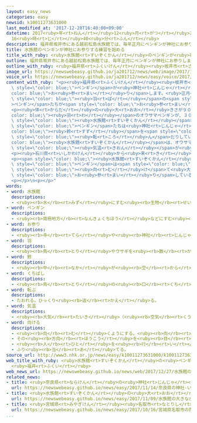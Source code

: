 ```yaml
---
layout: easy_news
categories: easy
newsid: k10011273631000
last_modified_at: '2017-12-28T16:40:00+09:00'
datetime: 2017<ruby>年<rt>ねん</rt></ruby>12<ruby>月<rt>がつ</rt></ruby>28<ruby>日<rt>にち</rt></ruby>
  16<ruby>時<rt>じ</rt></ruby>40<ruby>分<rt>ふん</rt></ruby>
description: 福井県坂井市にある越前松島水族館では、毎年正月にペンギンが神社にお参りします。
title: 水族館のペンギンが神社にお参りする練習を始める
title_with_ruby: <ruby>水族館<rt>すいぞくかん</rt></ruby>のペンギンが<ruby>神社<rt>じんじゃ</rt></ruby>にお<ruby>参<rt>まい</rt></ruby>りする<ruby>練習<rt>れんしゅう</rt></ruby>を<ruby>始<rt>はじ</rt></ruby>める
outline: 福井県坂井市にある越前松島水族館では、毎年正月にペンギンが神社にお参りします。
outline_with_ruby: <ruby>福井県<rt>ふくいけん</rt></ruby><ruby>坂井市<rt>さかいし</rt></ruby>にある<ruby>越前松島水族館<rt>えちぜんまつしますいぞくかん</rt></ruby>では、<ruby>毎年<rt>まいとし</rt></ruby><ruby>正月<rt>しょうがつ</rt></ruby>にペンギンが<ruby>神社<rt>じんじゃ</rt></ruby>にお<ruby>参<rt>まい</rt></ruby>りします。
image_url: https://newswebeasy.github.io/ja201712/news/web/image/2017/12/27/K10011273631_1712272055_1712272056_01_03.jpg
voice_url: https://newswebeasy.github.io/ja201712/news/easy/voice/2017/12/28/k10011273631000.mp3
content_with_ruby: "<p><ruby>福井県<rt>ふくいけん</rt></ruby><ruby>坂井市<rt>さかいし</rt></ruby>にある<ruby>越前松島水族館<rt>えちぜんまつしますいぞくかん</rt></ruby>では、<ruby>毎年<rt>まいとし</rt></ruby><ruby>正月<rt>しょうがつ</rt></ruby>に<span\
  \ style=\"color: blue;\">ペンギン</span>が<ruby>神社<rt>じんじゃ</rt></ruby>に<span style=\"\
  color: blue;\">お<ruby>参<rt>まい</rt></ruby>り</span>します。<ruby>正月<rt>しょうがつ</rt></ruby>の<ruby>前<rt>まえ</rt></ruby>に、３０<span\
  \ style=\"color: blue;\"><ruby>羽<rt>ぱ</rt></ruby></span>の<span style=\"color: blue;\"\
  >ペンギン</span>たちが<span style=\"color: blue;\">お<ruby>参<rt>まい</rt></ruby>り</span>の<ruby>練習<rt>れんしゅう</rt></ruby>を<ruby>始<rt>はじ</rt></ruby>めました。</p>\n\
  <p><ruby>体<rt>からだ</rt></ruby>の<ruby>大<rt>おお</rt></ruby>きさが９０ｃｍぐらいの７<span style=\"\
  color: blue;\"><ruby>羽<rt>わ</rt></ruby></span>のオウサマペンギンが、３０ｍぐらい<ruby>歩<rt>ある</rt></ruby>いて、<span\
  \ style=\"color: blue;\"><ruby>水族館<rt>すいぞくかん</rt></ruby></span>の<ruby>中<rt>なか</rt></ruby>につくった<ruby>神社<rt>じんじゃ</rt></ruby>まで<ruby>行<rt>い</rt></ruby>きました。<span\
  \ style=\"color: blue;\">ペンギン</span>たちは<ruby>神社<rt>じんじゃ</rt></ruby>の<span style=\"\
  color: blue;\"><ruby>鈴<rt>すず</rt></ruby></span>を<span style=\"color: blue;\">くちばし</span>で<ruby>触<rt>さわ</rt></ruby>ったり、<ruby>滑<rt>すべ</rt></ruby>って<span\
  \ style=\"color: blue;\"><ruby>転<rt>ころ</rt></ruby>ん</span>だりしていました。<span style=\"\
  color: blue;\"><ruby>水族館<rt>すいぞくかん</rt></ruby></span>は、オウサマペンギンが<ruby>外<rt>そと</rt></ruby>で<ruby>散歩<rt>さんぽ</rt></ruby>をすることができるのは<span\
  \ style=\"color: blue;\"><ruby>気温<rt>きおん</rt></ruby></span>が<ruby>低<rt>ひく</rt></ruby>くなる<ruby>冬<rt>ふゆ</rt></ruby>だけなので、いい<ruby>運動<rt>うんどう</rt></ruby>になると<ruby>言<rt>い</rt></ruby>っています。</p>\n\
  <p><ruby>石川県<rt>いしかわけん</rt></ruby>から<ruby>来<rt>き</rt></ruby>た５<ruby>歳<rt>さい</rt></ruby>の<ruby>女<rt>おんな</rt></ruby>の<ruby>子<rt>こ</rt></ruby>は、「<ruby>赤<rt>あか</rt></ruby>ちゃんのようにゆっくり<ruby>歩<rt>ある</rt></ruby>いていて、かわいかったです」と<ruby>話<rt>はな</rt></ruby>していました。</p>\n\
  <p><span style=\"color: blue;\"><ruby>水族館<rt>すいぞくかん</rt></ruby></span>の<ruby>人<rt>ひと</rt></ruby>は、「<span\
  \ style=\"color: blue;\">ペンギン</span>は<span style=\"color: blue;\">くちばし</span>を<ruby>空<rt>そら</rt></ruby>に<span\
  \ style=\"color: blue;\"><ruby>向<rt>む</rt></ruby>け</span>て<ruby>大<rt>おお</rt></ruby>きな<ruby>声<rt>こえ</rt></ruby>で<ruby>鳴<rt>な</rt></ruby>いたあと、<ruby>頭<rt>あたま</rt></ruby>を<ruby>下<rt>さ</rt></ruby>げます。それが<ruby>神社<rt>じんじゃ</rt></ruby>で<span\
  \ style=\"color: blue;\">お<ruby>参<rt>まい</rt></ruby>り</span>しているように<ruby>見<rt>み</rt></ruby>えます」と<ruby>話<rt>はな</rt></ruby>していました。</p>\n\
  <p></p>\n<p></p>"
words:
- word: 水族館
  descriptions:
  - <ruby><rb>水</rb><rt>みず</rt></ruby>にすむ<ruby><rb>生物</rb><rt>せいぶつ</rt></ruby>を<ruby><rb>集</rb><rt>あつ</rt></ruby>め、ガラス<ruby><rb>張</rb><rt>ば</rt></ruby>りの<ruby><rb>大</rb><rt>おお</rt></ruby>きな<ruby><rb>水槽</rb><rt>すいそう</rt></ruby>に<ruby><rb>入</rb><rt>い</rt></ruby>れて、<ruby><rb>生</rb><rt>い</rt></ruby>きたままのようすを<ruby><rb>見</rb><rt>み</rt></ruby>せるようにした<ruby><rb>所</rb><rt>ところ</rt></ruby>。すいぞっかん。
- word: ペンギン
  descriptions:
  - <ruby><rb>南極地方</rb><rt>なんきょくちほう</rt></ruby>などにすむ<ruby><rb>海鳥</rb><rt>うみどり</rt></ruby>。<ruby><rb>種類</rb><rt>しゅるい</rt></ruby>が<ruby><rb>多</rb><rt>おお</rt></ruby>い。<ruby><rb>短</rb><rt>みじか</rt></ruby>い<ruby><rb>足</rb><rt>あし</rt></ruby>で<ruby><rb>立</rb><rt>た</rt></ruby>って<ruby><rb>歩</rb><rt>ある</rt></ruby>く。<ruby><rb>飛</rb><rt>と</rt></ruby>べないが、ひれのようなつばさがあり、<ruby><rb>水中</rb><rt>すいちゅう</rt></ruby>を<ruby><rb>泳</rb><rt>およ</rt></ruby>ぐ。
- word: お参り
  descriptions:
  - <ruby><rb>寺</rb><rt>てら</rt></ruby>や<ruby><rb>神社</rb><rt>じんじゃ</rt></ruby>へ<ruby><rb>行</rb><rt>い</rt></ruby>って<ruby><rb>拝</rb><rt>おが</rt></ruby>むこと。
- word: 羽
  descriptions:
  - <ruby><rb>鳥</rb><rt>とり</rt></ruby>やウサギを<ruby><rb>数</rb><rt>かぞ</rt></ruby>えることば。
- word: 鈴
  descriptions:
  - <ruby><rb>中</rb><rt>なか</rt></ruby>が<ruby><rb>空</rb><rt>から</rt></ruby>になった<ruby><rb>丸</rb><rt>まる</rt></ruby>い<ruby><rb>形</rb><rt>かたち</rt></ruby>のものに、<ruby><rb>小</rb><rt>ちい</rt></ruby>さな<ruby><rb>玉</rb><rt>たま</rt></ruby>などを<ruby><rb>入</rb><rt>い</rt></ruby>れ、ふって<ruby><rb>鳴</rb><rt>な</rt></ruby>らすもの。<ruby><rb>金属</rb><rt>きんぞく</rt></ruby>や<ruby><rb>陶器</rb><rt>とうき</rt></ruby>で<ruby><rb>作</rb><rt>つく</rt></ruby>ったものが<ruby><rb>多</rb><rt>おお</rt></ruby>い。
- word: くちばし
  descriptions:
  - <ruby><rb>鳥</rb><rt>とり</rt></ruby>の<ruby><rb>口</rb><rt>くち</rt></ruby>で、<ruby><rb>長</rb><rt>なが</rt></ruby>くのびている、かたいところ。えさをつつく<ruby><rb>部分</rb><rt>ぶぶん</rt></ruby>。
- word: 転ぶ
  descriptions:
  - たおれる。ひっくり<ruby><rb>返</rb><rt>かえ</rt></ruby>る。
- word: 気温
  descriptions:
  - <ruby><rb>大気</rb><rt>たいき</rt></ruby>（<ruby><rb>空気</rb><rt>くうき</rt></ruby>）の<ruby><rb>温度</rb><rt>おんど</rt></ruby>。
- word: 向ける
  descriptions:
  - <ruby><rb>向</rb><rt>む</rt></ruby>くようにする。<ruby><rb>向</rb><rt>む</rt></ruby>かせる。
  - その<ruby><rb>方向</rb><rt>ほうこう</rt></ruby>を<ruby><rb>目</rb><rt>め</rt></ruby>ざす。
  - <ruby><rb>人</rb><rt>ひと</rt></ruby>を<ruby><rb>行</rb><rt>い</rt></ruby>かせる。
  - ふり<ruby><rb>当</rb><rt>あ</rt></ruby>てる。
source_url: http://www3.nhk.or.jp/news/easy/k10011273631000/k10011273631000.html
web_title_with_ruby: <ruby>水族館<rt>すいぞくかん</rt></ruby>の<ruby>ペンギン<rt>ぺんぎん</rt></ruby>が“<ruby>初詣<rt>はつもうで</rt></ruby>”の<ruby>練習<rt>れんしゅう</rt></ruby>
  <ruby>福井<rt>ふくい</rt></ruby>
web_news_url: https://newswebeasy.github.io/news/web/2017/12/27/水族館のペンギンが初詣の練習-福井
related_news:
- title: <ruby>奈良県<rt>ならけん</rt></ruby>の<ruby>神社<rt>じんじゃ</rt></ruby>　いいお<ruby>酒<rt>さけ</rt></ruby>ができるように<ruby>新<rt>あたら</rt></ruby>しい<ruby>杉玉<rt>すぎたま</rt></ruby>を<ruby>飾<rt>かざ</rt></ruby>る
  url: https://newswebeasy.github.io/news/easy/2017/11/14/奈良県の神社-いいお酒ができるように新しい杉玉を飾る
- title: <ruby>水族館<rt>すいぞくかん</rt></ruby>の<ruby>大<rt>おお</rt></ruby>きな<ruby>水槽<rt>すいそう</rt></ruby>で１２００<ruby>匹<rt>ぴき</rt></ruby><ruby>以上<rt>いじょう</rt></ruby>の<ruby>魚<rt>さかな</rt></ruby>が<ruby>死<rt>し</rt></ruby>んでいた
  url: https://newswebeasy.github.io/news/easy/2017/11/09/水族館の大きな水槽で1200匹以上の魚が死んでいた
- title: <ruby>宮城県<rt>みやぎけん</rt></ruby><ruby>名取市<rt>なとりし</rt></ruby>の<ruby>閖上地区<rt>ゆりあげちく</rt></ruby>でお<ruby>祭<rt>まつ</rt></ruby>り　<ruby>町<rt>まち</rt></ruby>が<ruby>元気<rt>げんき</rt></ruby>になるように<ruby>祈<rt>いの</rt></ruby>る
  url: https://newswebeasy.github.io/news/easy/2017/10/16/宮城県名取市の閖上地区でお祭り-町が元気になるように祈る
...
```

